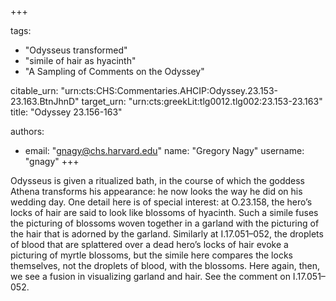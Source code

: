 +++

tags:
- "Odysseus transformed"
- "simile of hair as hyacinth"
- "A Sampling of Comments on the Odyssey"

citable_urn: "urn:cts:CHS:Commentaries.AHCIP:Odyssey.23.153-23.163.BtnJhnD"
target_urn: "urn:cts:greekLit:tlg0012.tlg002:23.153-23.163"
title: "Odyssey 23.156-163"

authors:
- email: "gnagy@chs.harvard.edu"
  name: "Gregory Nagy"
  username: "gnagy"
+++

<p>Odysseus is given a ritualized bath, in the course of which the goddess Athena transforms his appearance: he now looks the way he did on his wedding day. One detail here is of special interest: at O.23.158, the hero’s locks of hair are said to look like blossoms of hyacinth. Such a simile fuses the picturing of blossoms woven together in a garland with the picturing of the hair that is adorned by the garland. Similarly at I.17.051–052, the droplets of blood that are splattered over a dead hero’s locks of hair evoke a picturing of myrtle blossoms, but the simile here compares the locks themselves, not the droplets of blood, with the blossoms. Here again, then, we see a fusion in visualizing garland and hair. See the comment on I.17.051–052.  </p>